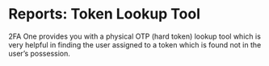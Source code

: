 # Reports: Token Lookup Tool
2FA One provides you with a physical OTP (hard token) lookup tool which is very helpful in finding the user assigned to a token which is found not in the user’s possession. 
 

